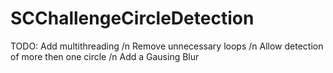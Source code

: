# SCChallengeCircleDetection
TODO:
Add multithreading /n
Remove unnecessary loops /n
Allow detection of more then one circle /n
Add a Gausing Blur
